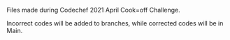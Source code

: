 Files made during Codechef 2021 April Cook=off Challenge.

Incorrect codes will be added to branches, while corrected codes will be in Main.
